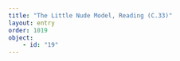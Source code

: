 ```yaml
---
title: "The Little Nude Model, Reading (C.33)"
layout: entry
order: 1019
object:
    - id: "19"
---
```

